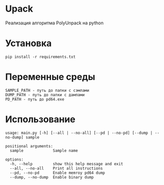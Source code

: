 # Upack

Реализация алгоритма PolyUnpack на python

# Установка

```
pip install -r requirements.txt
```

# Переменные среды

```
SAMPLE_PATH - путь до папки с сэмлами
DUMP_PATH - путь до папки с дампами
PD_PATH - путь до pd64.exe
```

# Использование 

```
usage: main.py [-h] [--all | --no-all] [--pd | --no-pd] [--dump | --no-dump] sample

positional arguments:
  sample             Sample name

options:
  -h, --help         show this help message and exit
  --all, --no-all    Print all instructions
  --pd, --no-pd      Enable memroy pd64 dump
  --dump, --no-dump  Enable binary dump
```